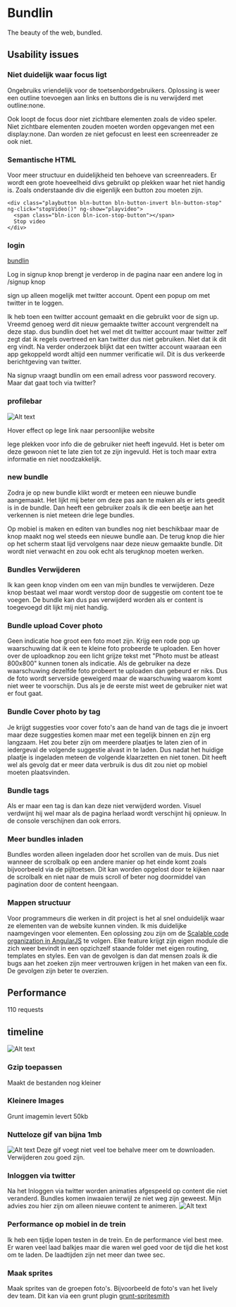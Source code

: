 # Bundlin

The beauty of the web, bundled.

## Usability issues

### Niet duidelijk waar focus ligt

Ongebruiks vriendelijk voor de toetsenbordgebruikers.
Oplossing is weer een outline toevoegen aan links en buttons die is nu verwijderd met outline:none.

Ook loopt de focus door niet zichtbare elementen zoals de video speler. Niet zichtbare elementen zouden moeten worden opgevangen met een display:none. Dan worden ze niet gefocust en leest een screenreader ze ook niet. 

### Semantische HTML
Voor meer structuur en duidelijkheid ten behoeve van screenreaders. Er wordt een grote hoeveelheid divs gebruikt op plekken waar het niet handig is. Zoals onderstaande div die eigenlijk een button zou moeten zijn.
```
<div class="playbutton bln-button bln-button-invert bln-button-stop" ng-click="stopVideo()" ng-show="playvideo">
  <span class="bln-icon bln-icon-stop-button"></span>
  Stop video
</div>
```


### login

[bundlin](https://bundlin.com/)

Log in signup knop brengt je verderop in de pagina naar een andere log in /signup knop

sign up alleen mogelijk met twitter account.
Opent een popup om met twitter in te loggen.

Ik heb toen een twitter account gemaakt en die gebruikt voor de sign up. Vreemd genoeg werd dit nieuw gemaakte twitter account vergrendelt na deze stap. dus bundlin doet het wel met dit twitter account maar twitter zelf zegt dat ik regels overtreed en kan twitter dus niet gebruiken. Niet dat ik dit erg vindt. Na verder onderzoek blijkt dat een twitter account waaraan een app gekoppeld wordt altijd een nummer verificatie wil. Dit is dus verkeerde berichtgeving van twitter. 

Na signup vraagt bundlin om een email adress voor password recovery. Maar dat gaat toch via twitter?


### profilebar
![Alt text](/bundlinbugs/profile.png)

Hover effect op lege link naar persoonlijke website

lege plekken voor info die de gebruiker niet heeft ingevuld. Het is beter om deze gewoon niet te late zien tot ze zijn ingevuld. Het is toch maar extra informatie en niet noodzakkelijk.


### new bundle

Zodra je op new bundle klikt wordt er meteen een nieuwe bundle aangemaakt. Het lijkt mij beter om deze pas aan te maken als er iets geedit is in de bundle. Dan heeft een gebruiker zoals ik die een beetje aan het verkennen is niet meteen drie lege bundles.

Op mobiel is maken en editen van bundles nog niet beschikbaar maar de knop maakt nog wel steeds een nieuwe bundle aan. 
De terug knop die hier op het scherm staat lijd vervolgens naar deze nieuw gemaakte bundle. Dit wordt niet verwacht en zou ook echt als terugknop moeten werken.


### Bundles Verwijderen

Ik kan geen knop vinden om een van mijn bundles te verwijderen. Deze knop bestaat wel maar wordt verstop door de suggestie om content toe te voegen. De bundle kan dus pas verwijderd worden als er content is toegevoegd dit lijkt mij niet handig. 

### Bundle upload Cover photo

Geen indicatie hoe groot een foto moet zijn. Krijg een rode pop up waarschuwing dat ik een te kleine foto probeerde te uploaden. Een hover over de uploadknop zou een licht grijze tekst met "Photo must be atleast 800x800" kunnen tonen als indicatie. 
Als de gebruiker na deze waarschuwing dezelfde foto probeert te uploaden dan gebeurd er niks. Dus de foto wordt serverside geweigerd maar de waarschuwing waarom komt niet weer te voorschijn. Dus als je de eerste mist weet de gebruiker niet wat er fout gaat.

### Bundle Cover photo by tag

Je krijgt suggesties voor cover foto's aan de hand van de tags die je invoert maar deze suggesties komen maar met een tegelijk binnen en zijn erg langzaam. Het zou beter zijn om meerdere plaatjes te laten zien of in iedergeval de volgende suggestie alvast in te laden. Dus nadat het huidige plaatje is ingeladen meteen de volgende klaarzetten en niet tonen. Dit heeft wel als gevolg dat er meer data verbruik is dus dit zou niet op mobiel moeten plaatsvinden. 


### Bundle tags

Als er maar een tag is dan kan deze niet verwijderd worden. Visuel verdwijnt hij wel maar als de pagina herlaad wordt verschijnt hij opnieuw. In de console verschijnen dan ook errors.

### Meer bundles inladen 

Bundles worden alleen ingeladen door het scrollen van de muis. Dus niet wanneer de scrolbalk op een andere manier op het einde komt zoals bijvoorbeeld via de pijltoetsen. Dit kan worden opgelost door te kijken naar de scrolbalk en niet naar de muis scroll of beter nog doormiddel van pagination door de content heengaan. 

### Mappen structuur
Voor programmeurs die werken in dit project is het al snel onduidelijk waar ze elementen van de website kunnen vinden. Ik mis duidelijke naamgevingen voor elementen. Een oplossing zou zijn om de [Scalable code organization in AngularJS](https://medium.com/opinionated-angularjs/scalable-code-organization-in-angularjs-9f01b594bf06#.86rijgt3o) te volgen. Elke feature krijgt zijn eigen module die zich weer bevindt in een opzichzelf staande folder met eigen routing, templates en styles. Een van de gevolgen is dan dat mensen zoals ik die bugs aan het zoeken zijn meer vertrouwen krijgen in het maken van een fix. De gevolgen zijn beter te overzien.


## Performance 

110 requests
## timeline
![Alt text](/bundlinstart/3g.bundlin.com.timeline.png)

### Gzip toepassen
Maakt de bestanden nog kleiner

### Kleinere Images
Grunt imagemin levert 50kb

### Nutteloze gif van bijna 1mb
![Alt text](/bundlinbugs/ill-be-back.gif)
Deze gif voegt niet veel toe behalve meer om te downloaden. Verwijderen zou goed zijn.

### Inloggen via twitter 
Na het Inloggen via twitter worden animaties afgespeeld op content die niet veranderd. Bundles komen inwaaien terwijl ze niet weg zijn geweest. Mijn advies zou hier zijn om alleen nieuwe content te animeren. 
![Alt text](/bundlinbugs/twitter.png)

### Performance op mobiel in de trein
Ik heb een tijdje lopen testen in de trein. En de performance viel best mee. Er waren veel laad balkjes maar die waren wel goed voor de tijd die het kost om te laden. De laadtijden zijn net meer dan twee sec.

### Maak sprites 
Maak sprites van de groepen foto's. Bijvoorbeeld de foto's van het lively dev team. Dit kan via een grunt plugin [grunt-spritesmith](https://github.com/Ensighten/grunt-spritesmith)
